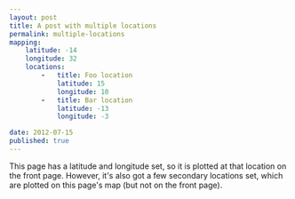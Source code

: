 ```yaml
---
layout: post
title: A post with multiple locations
permalink: multiple-locations
mapping:
    latitude: -14
    longitude: 32
    locations:
        -   title: Foo location
            latitude: 15
            longitude: 10
        -   title: Bar location
            latitude: -13
            longitude: -3

date: 2012-07-15
published: true
---
```


This page has a latitude and longitude set, so it is plotted at that location on the front page. However, it's also got a few secondary locations set, which are plotted on this page's map (but not on the front page).